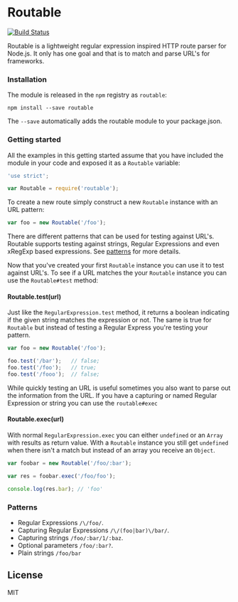 # Routable

[![Build Status](https://travis-ci.org/bigpipe/routable.png)](https://travis-ci.org/bigpipe/routable)

Routable is a lightweight regular expression inspired HTTP route parser for
Node.js. It only has one goal and that is to match and parse URL's for
frameworks.

### Installation

The module is released in the `npm` registry as `routable`:

```
npm install --save routable
```

The `--save` automatically adds the routable module to your package.json.

### Getting started

All the examples in this getting started assume that you have included the
module in your code and exposed it as a `Routable` variable:

```js
'use strict';

var Routable = require('routable');
```

To create a new route simply construct a new `Routable` instance with an URL
pattern:

```js
var foo = new Routable('/foo');
```

There are different patterns that can be used for testing against URL's.
Routable supports testing against strings, Regular Expressions and even xRegExp
based expressions. See [patterns](#patterns) for more details.

Now that you've created your first `Routable` instance you can use it to test
against URL's. To see if a URL matches the your `Routable` instance you can use
the `Routable#test` method:

#### Routable.test(url)

Just like the `RegularExpression.test` method, it returns a boolean indicating
if the given string matches the expression or not. The same is true for
`Routable` but instead of testing a Regular Express you're testing your pattern.

```js
var foo = new Routable('/foo');

foo.test('/bar');   // false;
foo.test('/foo');   // true;
foo.test('/fooo');  // false;
```

While quickly testing an URL is useful sometimes you also want to parse out the
information from the URL. If you have a capturing or named Regular Expression or
string you can use the `routable#exec`

#### Routable.exec(url)

With normal `RegularExpression.exec` you can either `undefined` or an `Array`
with results as return value. With a `Routable` instance you still get
`undefined` when there isn't a match but instead of an array you receive an
`Object`.

```js
var foobar = new Routable('/foo/:bar');

var res = foobar.exec('/foo/foo');

console.log(res.bar); // 'foo'
```

### Patterns

- Regular Expressions `/\/foo/`.
- Capturing Regular Expressions `/\/(foo|bar)\/bar/`.
- Capturing strings `/foo/:bar/1/:baz`.
- Optional parameters `/foo/:bar?`.
- Plain strings `/foo/bar`

## License

MIT
